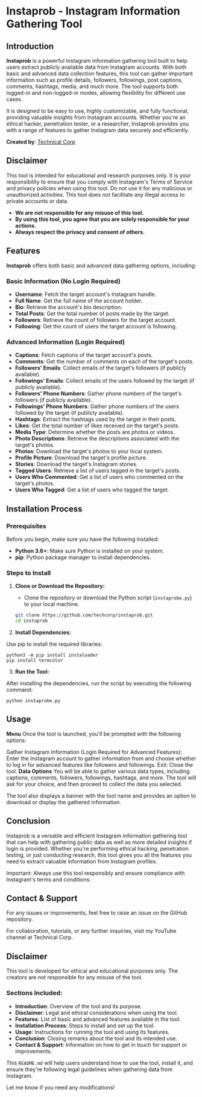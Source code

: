 # Instaprob - Instagram Information Gathering Tool

## Introduction

**Instaprob** is a powerful Instagram information gathering tool built to help users extract publicly available data from Instagram accounts. With both basic and advanced data collection features, this tool can gather important information such as profile details, followers, followings, post captions, comments, hashtags, media, and much more. The tool supports both logged-in and non-logged-in modes, allowing flexibility for different use cases.

It is designed to be easy to use, highly customizable, and fully functional, providing valuable insights from Instagram accounts. Whether you're an ethical hacker, penetration tester, or a researcher, Instaprob provides you with a range of features to gather Instagram data securely and efficiently.

**Created by**: [Technical Corp](https://youtube.com/@technicalcorp)

## Disclaimer

This tool is intended for educational and research purposes only. It is your responsibility to ensure that you comply with Instagram's Terms of Service and privacy policies when using this tool. Do not use it for any malicious or unauthorized activities. This tool does not facilitate any illegal access to private accounts or data.

- **We are not responsible for any misuse of this tool.**
- **By using this tool, you agree that you are solely responsible for your actions.**
- **Always respect the privacy and consent of others.**

## Features

**Instaprob** offers both basic and advanced data gathering options, including:

### Basic Information (No Login Required)
- **Username**: Fetch the target account's Instagram handle.
- **Full Name**: Get the full name of the account holder.
- **Bio**: Retrieve the account's bio description.
- **Total Posts**: Get the total number of posts made by the target.
- **Followers**: Retrieve the count of followers for the target account.
- **Following**: Get the count of users the target account is following.

### Advanced Information (Login Required)
- **Captions**: Fetch captions of the target account's posts.
- **Comments**: Get the number of comments on each of the target's posts.
- **Followers' Emails**: Collect emails of the target's followers (if publicly available).
- **Followings' Emails**: Collect emails of the users followed by the target (if publicly available).
- **Followers' Phone Numbers**: Gather phone numbers of the target's followers (if publicly available).
- **Followings' Phone Numbers**: Gather phone numbers of the users followed by the target (if publicly available).
- **Hashtags**: Extract the hashtags used by the target in their posts.
- **Likes**: Get the total number of likes received on the target's posts.
- **Media Type**: Determine whether the posts are photos or videos.
- **Photo Descriptions**: Retrieve the descriptions associated with the target's photos.
- **Photos**: Download the target's photos to your local system.
- **Profile Picture**: Download the target's profile picture.
- **Stories**: Download the target's Instagram stories.
- **Tagged Users**: Retrieve a list of users tagged in the target's posts.
- **Users Who Commented**: Get a list of users who commented on the target's photos.
- **Users Who Tagged**: Get a list of users who tagged the target.

## Installation Process

### Prerequisites
Before you begin, make sure you have the following installed:
- **Python 3.6+**: Make sure Python is installed on your system.
- **pip**: Python package manager to install dependencies.

### Steps to Install

1. **Clone or Download the Repository:**
   - Clone the repository or download the Python script (`instaprobe.py`) to your local machine.
   
   ```bash
   git clone https://github.com/techcorp/instaprob.git
   cd instaprob
2. **Install Dependencies:**

Use pip to install the required libraries:
 ```
python3 -m pip install instaloader
pip install termcolor
 ```
3. **Run the Tool:**

After installing the dependencies, run the script by executing the following command:
 ```
python instaprobe.py
 ```
## Usage
**Menu**
Once the tool is launched, you'll be prompted with the following options:

Gather Instagram Information (Login Required for Advanced Features): Enter the Instagram account to gather information from and choose whether to log in for advanced features like followers and followings.
Exit: Close the tool.
**Data Options**
You will be able to gather various data types, including captions, comments, followers, followings, hashtags, and more. The tool will ask for your choice, and then proceed to collect the data you selected.

The tool also displays a banner with the tool name and provides an option to download or display the gathered information.

## Conclusion
Instaprob is a versatile and efficient Instagram information gathering tool that can help with gathering public data as well as more detailed insights if login is provided. Whether you're performing ethical hacking, penetration testing, or just conducting research, this tool gives you all the features you need to extract valuable information from Instagram profiles.

Important: Always use this tool responsibly and ensure compliance with Instagram's terms and conditions.

## Contact & Support
For any issues or improvements, feel free to raise an issue on the GitHub repository.

For collaboration, tutorials, or any further inquiries, visit my YouTube channel at Technical Corp.

## Disclaimer
This tool is developed for ethical and educational purposes only. The creators are not responsible for any misuse of the tool.


### Sections Included:
- **Introduction**: Overview of the tool and its purpose.
- **Disclaimer**: Legal and ethical considerations when using the tool.
- **Features**: List of basic and advanced features available in the tool.
- **Installation Process**: Steps to install and set up the tool.
- **Usage**: Instructions for running the tool and using its features.
- **Conclusion**: Closing remarks about the tool and its intended use.
- **Contact & Support**: Information on how to get in touch for support or improvements.

This `README.md` will help users understand how to use the tool, install it, and ensure they're following legal guidelines when gathering data from Instagram.

Let me know if you need any modifications!
